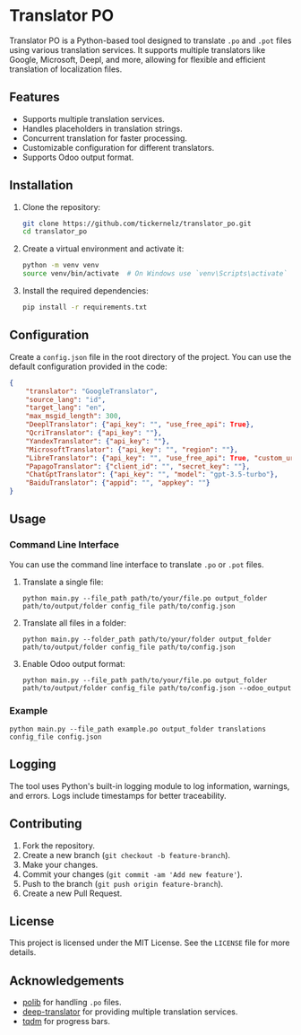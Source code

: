 # Translator PO

Translator PO is a Python-based tool designed to translate `.po` and `.pot` files using various translation services. It supports multiple translators like Google, Microsoft, Deepl, and more, allowing for flexible and efficient translation of localization files.

## Features

- Supports multiple translation services.
- Handles placeholders in translation strings.
- Concurrent translation for faster processing.
- Customizable configuration for different translators.
- Supports Odoo output format.

## Installation

1. Clone the repository:
    ```sh
    git clone https://github.com/tickernelz/translator_po.git
    cd translator_po
    ```

2. Create a virtual environment and activate it:
    ```sh
    python -m venv venv
    source venv/bin/activate  # On Windows use `venv\Scripts\activate`
    ```

3. Install the required dependencies:
    ```sh
    pip install -r requirements.txt
    ```

## Configuration

Create a `config.json` file in the root directory of the project. You can use the default configuration provided in the code:

```json
{
    "translator": "GoogleTranslator",
    "source_lang": "id",
    "target_lang": "en",
    "max_msgid_length": 300,
    "DeeplTranslator": {"api_key": "", "use_free_api": True},
    "QcriTranslator": {"api_key": ""},
    "YandexTranslator": {"api_key": ""},
    "MicrosoftTranslator": {"api_key": "", "region": ""},
    "LibreTranslator": {"api_key": "", "use_free_api": True, "custom_url": ""},
    "PapagoTranslator": {"client_id": "", "secret_key": ""},
    "ChatGptTranslator": {"api_key": "", "model": "gpt-3.5-turbo"},
    "BaiduTranslator": {"appid": "", "appkey": ""}
}
```

Usage
-----

### Command Line Interface

You can use the command line interface to translate `.po` or `.pot` files.

1.  Translate a single file:

    `python main.py --file_path path/to/your/file.po output_folder path/to/output/folder config_file path/to/config.json`

2.  Translate all files in a folder:

    `python main.py --folder_path path/to/your/folder output_folder path/to/output/folder config_file path/to/config.json`

3.  Enable Odoo output format:

    `python main.py --file_path path/to/your/file.po output_folder path/to/output/folder config_file path/to/config.json --odoo_output`

### Example

`python main.py --file_path example.po output_folder translations config_file config.json`

Logging
-------

The tool uses Python's built-in logging module to log information, warnings, and errors. Logs include timestamps for better traceability.

Contributing
------------

1.  Fork the repository.
2.  Create a new branch (`git checkout -b feature-branch`).
3.  Make your changes.
4.  Commit your changes (`git commit -am 'Add new feature'`).
5.  Push to the branch (`git push origin feature-branch`).
6.  Create a new Pull Request.

License
-------

This project is licensed under the MIT License. See the `LICENSE` file for more details.

Acknowledgements
----------------

-   [polib](jetbrains://browser://https://github.com/izimobil/polib) for handling `.po` files.
-   [deep-translator](jetbrains://browser://https://github.com/nidhaloff/deep-translator) for providing multiple translation services.
-   [tqdm](jetbrains://browser://https://github.com/tqdm/tqdm) for progress bars.